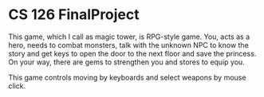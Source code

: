 # CS 126 FinalProject
This game, which I call as magic tower, is RPG-style game. You, acts as a hero, needs to combat monsters, talk with the
unknown NPC to know the story and get keys to open the door to the next floor and save the princess. On your way, there are gems to 
strengthen you and stores to equip you. 

This game controls moving by keyboards and select weapons by mouse click. 